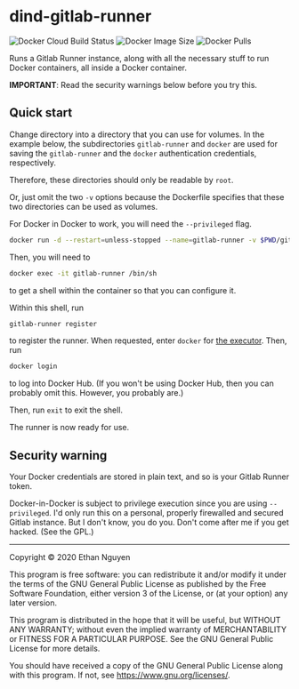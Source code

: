 # dind-gitlab-runner

![Docker Cloud Build Status](https://img.shields.io/docker/cloud/build/etnguyen03/dind-gitlab-runner) ![Docker Image Size](https://img.shields.io/docker/image-size/etnguyen03/dind-gitlab-runner) ![Docker Pulls](https://img.shields.io/docker/pulls/etnguyen03/dind-gitlab-runner)

Runs a Gitlab Runner instance, along with all the necessary stuff to run Docker
containers, all inside a Docker container.

**IMPORTANT**: Read the security warnings below before you try this.

## Quick start

Change directory into a directory that you can use for volumes. In the example
below, the subdirectories `gitlab-runner` and `docker` are used for saving the
`gitlab-runner` and the `docker` authentication credentials, respectively.

Therefore, these directories should only be readable by `root`.

Or, just omit the two `-v` options because the Dockerfile specifies that these two
directories can be used as volumes.

For Docker in Docker to work, you will need the `--privileged` flag.

```bash
docker run -d --restart=unless-stopped --name=gitlab-runner -v $PWD/gitlab-runner:/etc/gitlab-runner -v $PWD/docker:/root/.docker --privileged dind-gitlab-runner
```

Then, you will need to

```bash
docker exec -it gitlab-runner /bin/sh
```

to get a shell within the container so that you can configure it.

Within this shell, run

```bash
gitlab-runner register
```

to register the runner. When requested, enter `docker` for [the executor](https://docs.gitlab.com/runner/executors/README.html). Then, run

```bash
docker login
```

to log into Docker Hub. (If you won't be using Docker Hub, then you
can probably omit this. However, you probably are.)

Then, run `exit` to exit the shell.

The runner is now ready for use.

## Security warning

Your Docker credentials are stored in plain text, and so is your Gitlab Runner token.

Docker-in-Docker is subject to privilege execution since you are using `--privileged`.
I'd only run this on a personal, properly firewalled and secured Gitlab instance.
But I don't know, you do you. Don't come after me if you get hacked. (See the GPL.)

---

Copyright © 2020 Ethan Nguyen

This program is free software: you can redistribute it and/or modify it under the terms
of the GNU General Public License as published by the Free Software Foundation, either
version 3 of the License, or (at your option) any later version.

This program is distributed in the hope that it will be useful, but WITHOUT ANY WARRANTY;
without even the implied warranty of MERCHANTABILITY or FITNESS FOR A PARTICULAR PURPOSE.
See the GNU General Public License for more details.

You should have received a copy of the GNU General Public License along with this program.
If not, see https://www.gnu.org/licenses/.
